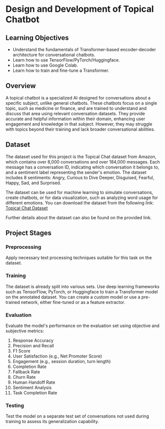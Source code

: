 # Design and Development of Topical Chatbot

## Learning Objectives

- Understand the fundamentals of Transformer-based encoder-decoder architecture for conversational chatbots.
- Learn how to use TensorFlow/PyTorch/Huggingface.
- Learn how to use Google Colab.
- Learn how to train and fine-tune a Transformer.

## Overview

A topical chatbot is a specialized AI designed for conversations about a specific subject, unlike general chatbots. These chatbots focus on a single topic, such as medicine or finance, and are trained to understand and discuss that area using relevant conversation datasets. They provide accurate and helpful information within their domain, enhancing user engagement and knowledge in that subject. However, they may struggle with topics beyond their training and lack broader conversational abilities.

## Dataset

The dataset used for this project is the Topical Chat dataset from Amazon, which contains over 8,000 conversations and over 184,000 messages. Each message has a conversation ID, indicating which conversation it belongs to, and a sentiment label representing the sender's emotion. The dataset includes 8 sentiments: Angry, Curious to Dive Deeper, Disguised, Fearful, Happy, Sad, and Surprised.

The dataset can be used for machine learning to simulate conversations, create chatbots, or for data visualization, such as analyzing word usage for different emotions. You can download the dataset from the following link:
[Topical Chat Dataset](https://github.com/alexa/Topical-Chat)

Further details about the dataset can also be found on the provided link.

## Project Stages

### Preprocessing

Apply necessary text processing techniques suitable for this task on the dataset.

### Training

The dataset is already split into various sets. Use deep learning frameworks such as TensorFlow, PyTorch, or Huggingface to train a Transformer model on the annotated dataset. You can create a custom model or use a pre-trained network, either fine-tuned or as a feature extractor.

### Evaluation

Evaluate the model's performance on the evaluation set using objective and subjective metrics:

1. Response Accuracy
2. Precision and Recall
3. F1 Score
4. User Satisfaction (e.g., Net Promoter Score)
5. Engagement (e.g., session duration, turn length)
6. Completion Rate
7. Fallback Rate
8. Churn Rate
9. Human Handoff Rate
10. Sentiment Analysis
11. Task Completion Rate

### Testing

Test the model on a separate test set of conversations not used during training to assess its generalization capability.

